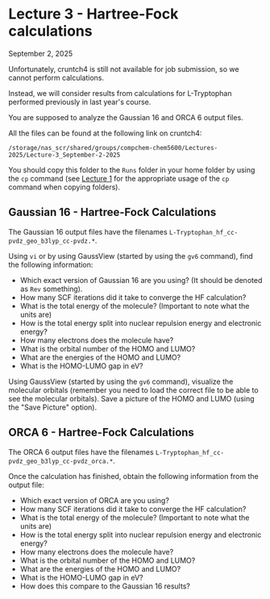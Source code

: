 # Lecture 3 - Hartree-Fock calculations 

September 2, 2025 

Unfortunately, cruntch4 is still not available for job submission, so we cannot perform calculations. 

Instead, we will consider results from calculations for L-Tryptophan performed previously in last year's course. 

You are supposed to analyze the Gaussian 16 and ORCA 6 output files. 

All the files can be found at the following link on cruntch4:
```
/storage/nas_scr/shared/groups/compchem-chem5600/Lectures-2025/Lecture-3_September-2-2025
```

You should copy this folder to the `Runs` folder in your home folder by using the `cp` command (see [Lecture 1](https://github.com/valsson-group/UNT-Chem-4660-5660-Fall2025/tree/main/Lectures-HandsOn/Lecture-1_August-26-2025) for the appropriate usage of the `cp` command when copying folders). 

## Gaussian 16 - Hartree-Fock Calculations 

The Gaussian 16 output files have the filenames `L-Tryptophan_hf_cc-pvdz_geo_b3lyp_cc-pvdz.*`. 

Using `vi` or by using GaussView (started by using the `gv6` command), find the following information:
- Which exact version of Gaussian 16 are you using? (It should be denoted as `Rev` something).
- How many SCF iterations did it take to converge the HF calculation?
- What is the total energy of the molecule? (Important to note what the units are)
- How is the total energy split into nuclear repulsion energy and electronic energy?
- How many electrons does the molecule have? 
- What is the orbital number of the HOMO and LUMO?
- What are the energies of the HOMO and LUMO?
- What is the HOMO-LUMO gap in eV?

Using GaussView (started by using the `gv6` command), visualize the molecular orbitals (remember you need to load the correct file to be able to see the molecular orbitals). Save a picture of the HOMO and LUMO (using the "Save Picture" option). 

## ORCA 6 - Hartree-Fock Calculations 

The ORCA 6 output files have the filenames `L-Tryptophan_hf_cc-pvdz_geo_b3lyp_cc-pvdz_orca.*`. 

Once the calculation has finished, obtain the following information from the output file:
- Which exact version of ORCA are you using?
- How many SCF iterations did it take to converge the HF calculation?
- What is the total energy of the molecule? (Important to note what the units are)
- How is the total energy split into nuclear repulsion energy and electronic energy?
- How many electrons does the molecule have? 
- What is the orbital number of the HOMO and LUMO?
- What are the energies of the HOMO and LUMO?
- What is the HOMO-LUMO gap in eV?
- How does this compare to the Gaussian 16 results? 






